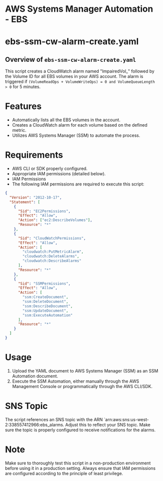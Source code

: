 # AWS Systems Manager Automation - EBS

# ebs-ssm-cw-alarm-create.yaml

## Overview of `ebs-ssm-cw-alarm-create.yaml`

This script creates a CloudWatch alarm named "ImpairedVol\_" followed by the Volume ID for all EBS volumes in your AWS account. The alarm is triggered if `(VolumeReadOps + VolumeWriteOps) = 0 and VolumeQueueLength > 0` for 5 minutes.

# Features

- Automatically lists all the EBS volumes in the account.
- Creates a CloudWatch alarm for each volume based on the defined metric.
- Utilizes AWS Systems Manager (SSM) to automate the process.

# Requirements

- AWS CLI or SDK properly configured.
- Appropriate IAM permissions (detailed below).
- IAM Permissions
- The following IAM permissions are required to execute this script:

```json
{
  "Version": "2012-10-17",
  "Statement": [
    {
      "Sid": "EC2Permissions",
      "Effect": "Allow",
      "Action": ["ec2:DescribeVolumes"],
      "Resource": "*"
    },
    {
      "Sid": "CloudWatchPermissions",
      "Effect": "Allow",
      "Action": [
        "cloudwatch:PutMetricAlarm",
        "cloudwatch:DeleteAlarms",
        "cloudwatch:DescribeAlarms"
      ],
      "Resource": "*"
    },
    {
      "Sid": "SSMPermissions",
      "Effect": "Allow",
      "Action": [
        "ssm:CreateDocument",
        "ssm:DeleteDocument",
        "ssm:DescribeDocument",
        "ssm:UpdateDocument",
        "ssm:ExecuteAutomation"
      ],
      "Resource": "*"
    }
  ]
}
```

# Usage

1. Upload the YAML document to AWS Systems Manager (SSM) as an SSM Automation document.
2. Execute the SSM Automation, either manually through the AWS Management Console or programmatically through the AWS CLI/SDK.

# SNS Topic

The script references an SNS topic with the ARN `arn:aws:sns:us-west-2:338557412966:ebs_alarms. Adjust this to reflect your SNS topic. Make sure the topic is properly configured to receive notifications for the alarms.

# Note

Make sure to thoroughly test this script in a non-production environment before using it in a production setting. Always ensure that IAM permissions are configured according to the principle of least privilege.
